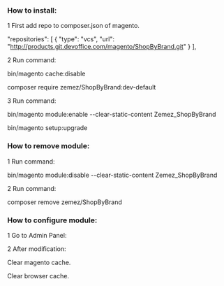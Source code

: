 ### How to install:

1 First add repo to composer.json of magento.

"repositories": [
        {
            "type": "vcs",
            "url": "http://products.git.devoffice.com/magento/ShopByBrand.git"
        }
    ],

2 Run command:

bin/magento cache:disable

composer require zemez/ShopByBrand:dev-default

3 Run command:

bin/magento module:enable --clear-static-content Zemez_ShopByBrand

bin/magento setup:upgrade


### How to remove module:

1 Run command:

bin/magento module:disable --clear-static-content Zemez_ShopByBrand

2 Run command:

composer remove zemez/ShopByBrand



### How to configure module:

1 Go to Admin Panel:

2 After modification:

Clear magento cache.

Clear browser cache.